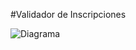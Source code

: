 #Validador de Inscripciones

![Diagrama](https://github.com/joaquinalder/ValidadorDeInscripciones/assets/129700061/9816683d-5005-4e06-88c4-8d5b3c1849f4)



